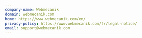 ```yaml
---
company-name: Webmecanik
domain: webmecanik.com
home: https://www.webmecanik.com/en/
privacy-policy: https://www.webmecanik.com/fr/legal-notice/
email: support@webmecanik.com
---
```




